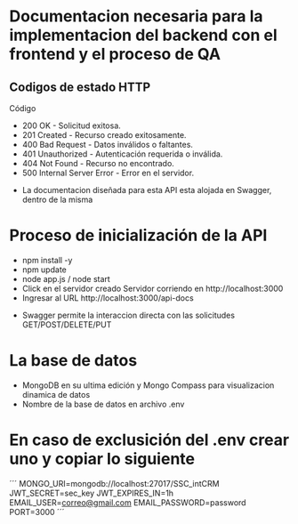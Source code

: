 # Documentacion necesaria para la implementacion del backend con el frontend y el proceso de QA

## Codigos de estado HTTP

Código	
* 200	OK - Solicitud exitosa.
* 201	Created - Recurso creado exitosamente.
* 400	Bad Request - Datos inválidos o faltantes.
* 401	Unauthorized - Autenticación requerida o inválida.
* 404	Not Found - Recurso no encontrado.
* 500	Internal Server Error - Error en el servidor.

- La documentacion diseñada para esta API esta alojada en Swagger, dentro de la misma

# Proceso de inicialización de la API

- npm install -y
- npm update 
- node app.js / node start 
- Click en el servidor creado Servidor corriendo en http://localhost:3000
- Ingresar al URL http://localhost:3000/api-docs

* Swagger permite la interaccion directa con las solicitudes GET/POST/DELETE/PUT

# La base de datos

- MongoDB en su ultima edición y Mongo Compass para visualizacion dinamica de datos
- Nombre de la base de datos en archivo .env

# En caso de exclusición del .env crear uno y copiar lo siguiente

´´´
MONGO_URI=mongodb://localhost:27017/SSC_intCRM
JWT_SECRET=sec_key
JWT_EXPIRES_IN=1h
EMAIL_USER=correo@gmail.com
EMAIL_PASSWORD=password
PORT=3000
´´´
